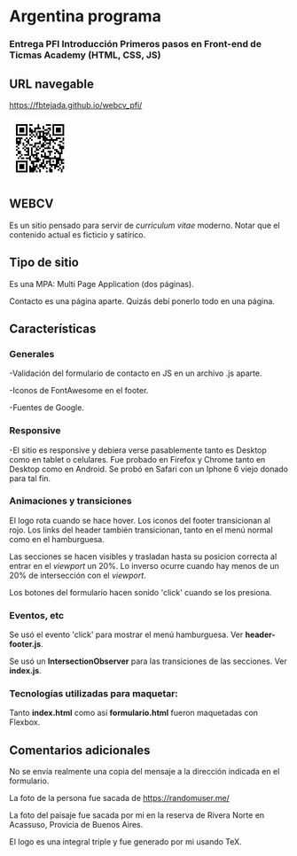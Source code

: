 # Argentina programa
### Entrega PFI Introducción Primeros pasos en Front-end de Ticmas Academy (HTML, CSS, JS)

## URL navegable

https://fbtejada.github.io/webcv_pfi/

![QR](images/webcv_pfi_QR.png)

## WEBCV

Es un sitio pensado para servir de _curriculum vitae_ moderno.
Notar que el contenido actual es ficticio y satírico.

## Tipo de sitio

Es una MPA: Multi Page Application (dos páginas).
 
Contacto es una página aparte. Quizás debí ponerlo todo en una página.

## Características

### Generales

-Validación del formulario de contacto en JS en un archivo .js aparte.

-Iconos de FontAwesome en el footer.

-Fuentes de Google.

### Responsive

-El sitio es responsive y debiera verse pasablemente tanto es Desktop como en tablet o celulares.
Fue probado en Firefox y Chrome tanto en Desktop como en Android. Se probó en Safari con un Iphone 6 viejo donado para tal fin.

### Animaciones y transiciones

El logo rota cuando se hace hover. Los iconos del footer transicionan al rojo. Los links del header también transicionan, tanto en el menú normal como en el hamburguesa.

Las secciones se hacen visibles y trasladan hasta su posicion correcta al entrar en el _viewport_ un 20%. Lo inverso ocurre cuando hay menos de un 20% de intersección con el _viewport_.

Los botones del formulario hacen sonido 'click' cuando se los presiona.

### Eventos, etc

Se usó el evento 'click' para mostrar el menú hamburguesa. Ver **header-footer.js**.

Se usó un **IntersectionObserver** para las transiciones de las secciones. Ver **index.js**.

### Tecnologías utilizadas para maquetar:

Tanto **index.html** como así **formulario.html** fueron maquetadas con Flexbox.

## Comentarios adicionales 

No se envía realmente una copia del mensaje a la dirección indicada en el formulario.

La foto de la persona fue sacada de https://randomuser.me/

La foto del paisaje fue sacada por mi en la reserva de Rivera Norte en Acassuso, Provicia de Buenos Aires.

El logo es una integral triple y fue generado por mi usando TeX.



